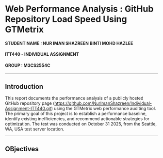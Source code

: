 #  Web Performance Analysis : GitHub Repository Load Speed Using GTMetrix

####  STUDENT NAME : NUR IMAN SHAZREEN BINTI MOHD HAZLEE
####  ITT440 - INDIVIDUAL ASSIGNMENT 
####  GROUP : M3CS2554C

---
## Introduction
This report documents the performance analysis of a publicly hosted GitHub repository page (https://github.com/NurImanShazreen/Individual-Assignment-ITT440.git) using the GTMetrix web performance auditing tool. The primary goal of this project is to establish a performance baseline, identify existing inefficiencies, and recommend actionable strategies for optimization. The test was conducted on October 31 2025, from the Seattle, WA, USA test server location.

---
## OBjectives
